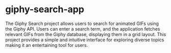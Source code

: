 # giphy-search-app
The Giphy Search project allows users to search for animated GIFs using the Giphy API. Users can enter a search term, and the application fetches relevant GIFs from the Giphy database, displaying them in a grid layout. This project provides a simple and intuitive interface for exploring diverse topics making it an entertaining tool for users.
